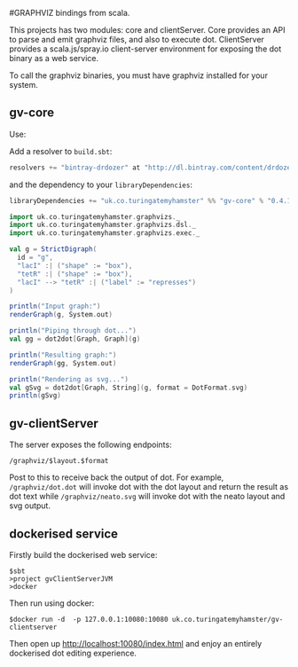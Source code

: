 #GRAPHVIZ bindings from scala.

This projects has two modules: core and clientServer. Core provides an API to parse and emit graphviz files, and also
to execute dot. ClientServer provides a scala.js/spray.io client-server environment for exposing the dot binary
as a web service.

To call the graphviz binaries, you must have graphviz installed for your system.

## gv-core

Use:

Add a resolver to `build.sbt`:
```scala
resolvers += "bintray-drdozer" at "http://dl.bintray.com/content/drdozer/maven"
```
and the dependency to your `libraryDependencies`:
```scala
libraryDependencies += "uk.co.turingatemyhamster" %% "gv-core" % "0.4.1"
```

```scala
import uk.co.turingatemyhamster.graphvizs._
import uk.co.turingatemyhamster.graphvizs.dsl._
import uk.co.turingatemyhamster.graphvizs.exec._

val g = StrictDigraph(
  id = "g",
  "lacI" :| ("shape" := "box"),
  "tetR" :| ("shape" := "box"),
  "lacI" --> "tetR" :| ("label" := "represses")
)

println("Input graph:")
renderGraph(g, System.out)

println("Piping through dot...")
val gg = dot2dot[Graph, Graph](g)

println("Resulting graph:")
renderGraph(gg, System.out)

println("Rendering as svg...")
val gSvg = dot2dot[Graph, String](g, format = DotFormat.svg)
println(gSvg)
```

## gv-clientServer

The server exposes the following endpoints:

```
/graphviz/$layout.$format
```

Post to this to receive back the output of dot. For example, `/graphviz/dot.dot` will invoke dot with the dot layout and
return the result as dot text while `/graphviz/neato.svg` will invoke dot with the neato layout and svg output.

## dockerised service

Firstly build the dockerised web service:
```
$sbt
>project gvClientServerJVM
>docker
```

Then run using docker:
```
$docker run -d  -p 127.0.0.1:10080:10080 uk.co.turingatemyhamster/gv-clientserver
```

Then open up <http://localhost:10080/index.html> and enjoy an entirely dockerised dot editing experience.
